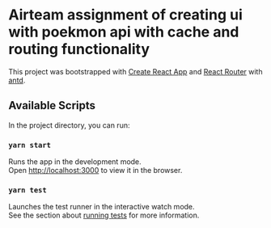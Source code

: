 # Airteam assignment of creating ui with poekmon api with cache and routing functionality

This project was bootstrapped with [Create React App](https://github.com/facebook/create-react-app) and [React Router](https://v5.reactrouter.com/web/guides/quick-start) with [antd](https://ant.design/docs/react).

## Available Scripts

In the project directory, you can run:

### `yarn start`

Runs the app in the development mode.\
Open [http://localhost:3000](http://localhost:3000) to view it in the browser.

### `yarn test`

Launches the test runner in the interactive watch mode.\
See the section about [running tests](https://facebook.github.io/create-react-app/docs/running-tests) for more information.
